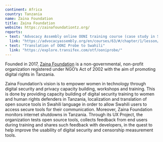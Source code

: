 ```yaml
---
continent: Africa
country: Tanzania
name: Zaina Foundation
title: Zaina Foundation
website: https://zainafoundationtz.org/
reports:
- text: "Advocacy Assembly online OONI training course (case study in Swahili)"
  link: "https://advocacyassembly.org/en/courses/63/#/chapter/1/lesson/1"
- text: "Translation of OONI Probe to Swahili"
  link: "https://explore.transifex.com/otf/ooniprobe/"
---
```


Founded in 2017, [Zaina Foundation](https://zainafoundationtz.org/) is a non-governmental, non-profit organization registered under NGO’s Act of 2002 with the aim of promoting digital rights in Tanzania. 

Zaina Foundation’s vision is to empower women in technology through digital security and privacy capacity building, workshops and training. This is done by providing capacity building of digital security training to women and human rights defenders in Tanzania, localization and translation of open source tools in Swahili language in order to allow Swahili users to access secure tools for their communication. Moreover, Zaina Foundation monitors internet shutdowns in Tanzania. Through its UX Project, the organization tests open source tools, collects feedback from end users during training and shares such feedback with developers, in the quest to help improve the usability of digital security and censorship measurement tools.
